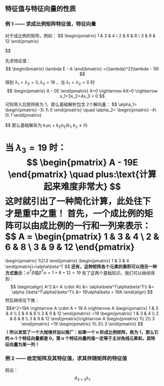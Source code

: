 
## 特征值与特征向量的性质
### 例 1 —— 求成比例矩阵特征值，特征向量
对于成比例的矩阵，例如：
$$
\begin{pmatrix}
1 & 3 & 4 \\
2 & 6 & 8 \\
3 & 9 & 12
\end{pmatrix}


$$

先求特征值：
$$
\begin{bmatrix} 
\lambda E - A
\end{bmatrix}
={\lambda}^2(\lambda - 19)
$$
得到 $\lambda_1  = \lambda_2 = 0, \lambda_3 = 19$ ，当 $\lambda_1  = \lambda_2 = 0$ 时
$$
\begin{pmatrix} 
A - 0E
\end{pmatrix}
X=0 \rightarrow AX=0 \rightarrow x_1+3x_2+4x_3 = 0
$$
可知带入后矩阵秩为 1，那么基础解析包含 2个解向量：
$$
\alpha_1=
\begin{pmatrix} 
-3\\
1\\
0
\end{pmatrix}
\quad
\alpha_2=
\begin{pmatrix} 
-4\\
0\\
1
\end{pmatrix}

$$
那么基础解系为 $k_1\alpha_1 + k_2\alpha_2(k_1,k_2\neq 0)$

当 $\lambda_3 = 19$ 时：
$$
\begin{pmatrix} 
A - 19E 
\end{pmatrix}
\quad
plus:\text{计算起来难度非常大}
$$
这时就引出了一种简化计算，**此处往下才是重中之重！**
**首先，一个成比例的矩阵可以由成比例的一行和一列来表示：**
$$
A =
\begin{pmatrix} 
1 & 3 & 4 \\
2 & 6 & 8 \\
3 & 9 & 12
\end{pmatrix}
=
\begin{pmatrix}
1\\2\\3
\end{pmatrix}
\begin{pmatrix}
1 & 3 & 4
\end{pmatrix}=\alpha\beta^T
$$
**还有，这种矩阵各个元素的乘积可以用另一种方式表示：**$\alpha^T\beta \text{或} \beta^T\alpha = 1+6+12=19$ 
有了这两个基础知识，我们可以继续得到：
$$
\begin{align}
A^2 &= A \cdot A\\
    &= \alpha\beta^T\alpha\beta^T\\
    &= \alpha (\beta^T\alpha)\beta^T\\
    &= 19\alpha\beta = 19A
\end{align}
$$
然后继续往下推：
$$A^2=19A \rightarrow A \cdot A = 19 A \rightarrow 
A
\begin{pmatrix}
1 & 3 & 4 \\
2 & 6 & 8 \\
3 & 9 & 12
\end{pmatrix}
=19
\begin{pmatrix}
1 & 3 & 4 \\
2 & 6 & 8 \\
3 & 9 & 12
\end{pmatrix}\rightarrow
A
\begin{pmatrix}
1\\
2\\
3
\end{pmatrix}
=19
\begin{pmatrix}
1\\
2\\
3
\end{pmatrix}
$$
**！所以发现了一个大规律并加以推广：如果一个 n 阶成比例矩阵，秩为 1，那么它的 n-1 个特征向量都是 0，第 n 个特征向量的值一定等于主对角线元素和，其特征向量为某一列！**

### 例 2 —— 给定矩阵及其特征值，求其伴随矩阵的特征值
假设：
$$
A_{3\times3}
\lambda_1
$$